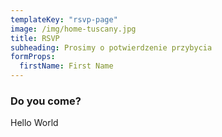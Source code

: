 ```yaml
---
templateKey: "rsvp-page"
image: /img/home-tuscany.jpg
title: RSVP
subheading: Prosimy o potwierdzenie przybycia
formProps:
  firstName: First Name
---
```


### Do you come?

Hello World
